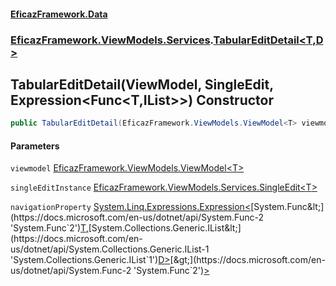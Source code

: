 #### [EficazFramework.Data](EficazFrameworkData.md 'EficazFramework Data')
### [EficazFramework.ViewModels.Services](EficazFrameworkData.md#EficazFramework.ViewModels.Services 'EficazFramework.ViewModels.Services').[TabularEditDetail&lt;T,D&gt;](EficazFramework.ViewModels.Services/TabularEditDetail_T,D_.md 'EficazFramework.ViewModels.Services.TabularEditDetail<T,D>')

## TabularEditDetail(ViewModel<T>, SingleEdit<T>, Expression<Func<T,IList<D>>>) Constructor

```csharp
public TabularEditDetail(EficazFramework.ViewModels.ViewModel<T> viewmodel, EficazFramework.ViewModels.Services.SingleEdit<T> singleEditInstance, System.Linq.Expressions.Expression<System.Func<T,System.Collections.Generic.IList<D>>> navigationProperty);
```
#### Parameters

<a name='EficazFramework.ViewModels.Services.TabularEditDetail_T,D_.TabularEditDetail(EficazFramework.ViewModels.ViewModel_T_,EficazFramework.ViewModels.Services.SingleEdit_T_,System.Linq.Expressions.Expression_System.Func_T,System.Collections.Generic.IList_D___).viewmodel'></a>

`viewmodel` [EficazFramework.ViewModels.ViewModel&lt;](EficazFramework.ViewModels/ViewModel_T_.md 'EficazFramework.ViewModels.ViewModel<T>')[T](EficazFramework.ViewModels.Services/TabularEditDetail_T,D_.md#EficazFramework.ViewModels.Services.TabularEditDetail_T,D_.T 'EficazFramework.ViewModels.Services.TabularEditDetail<T,D>.T')[&gt;](EficazFramework.ViewModels/ViewModel_T_.md 'EficazFramework.ViewModels.ViewModel<T>')

<a name='EficazFramework.ViewModels.Services.TabularEditDetail_T,D_.TabularEditDetail(EficazFramework.ViewModels.ViewModel_T_,EficazFramework.ViewModels.Services.SingleEdit_T_,System.Linq.Expressions.Expression_System.Func_T,System.Collections.Generic.IList_D___).singleEditInstance'></a>

`singleEditInstance` [EficazFramework.ViewModels.Services.SingleEdit&lt;](EficazFramework.ViewModels.Services/SingleEdit_T_.md 'EficazFramework.ViewModels.Services.SingleEdit<T>')[T](EficazFramework.ViewModels.Services/TabularEditDetail_T,D_.md#EficazFramework.ViewModels.Services.TabularEditDetail_T,D_.T 'EficazFramework.ViewModels.Services.TabularEditDetail<T,D>.T')[&gt;](EficazFramework.ViewModels.Services/SingleEdit_T_.md 'EficazFramework.ViewModels.Services.SingleEdit<T>')

<a name='EficazFramework.ViewModels.Services.TabularEditDetail_T,D_.TabularEditDetail(EficazFramework.ViewModels.ViewModel_T_,EficazFramework.ViewModels.Services.SingleEdit_T_,System.Linq.Expressions.Expression_System.Func_T,System.Collections.Generic.IList_D___).navigationProperty'></a>

`navigationProperty` [System.Linq.Expressions.Expression&lt;](https://docs.microsoft.com/en-us/dotnet/api/System.Linq.Expressions.Expression-1 'System.Linq.Expressions.Expression`1')[System.Func&lt;](https://docs.microsoft.com/en-us/dotnet/api/System.Func-2 'System.Func`2')[T](EficazFramework.ViewModels.Services/TabularEditDetail_T,D_.md#EficazFramework.ViewModels.Services.TabularEditDetail_T,D_.T 'EficazFramework.ViewModels.Services.TabularEditDetail<T,D>.T')[,](https://docs.microsoft.com/en-us/dotnet/api/System.Func-2 'System.Func`2')[System.Collections.Generic.IList&lt;](https://docs.microsoft.com/en-us/dotnet/api/System.Collections.Generic.IList-1 'System.Collections.Generic.IList`1')[D](EficazFramework.ViewModels.Services/TabularEditDetail_T,D_.md#EficazFramework.ViewModels.Services.TabularEditDetail_T,D_.D 'EficazFramework.ViewModels.Services.TabularEditDetail<T,D>.D')[&gt;](https://docs.microsoft.com/en-us/dotnet/api/System.Collections.Generic.IList-1 'System.Collections.Generic.IList`1')[&gt;](https://docs.microsoft.com/en-us/dotnet/api/System.Func-2 'System.Func`2')[&gt;](https://docs.microsoft.com/en-us/dotnet/api/System.Linq.Expressions.Expression-1 'System.Linq.Expressions.Expression`1')